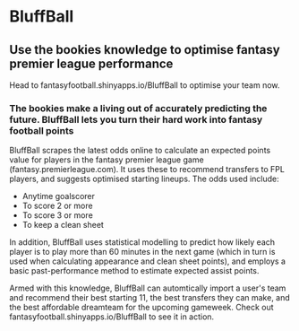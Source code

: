 # BluffBall

## Use the bookies knowledge to optimise fantasy premier league performance

Head to fantasyfootball.shinyapps.io/BluffBall to optimise your team now.

### The bookies make a living out of accurately predicting the future. BluffBall lets you turn their hard work into fantasy football points

BluffBall scrapes the latest odds online to calculate an expected points value for players in the fantasy premier league game (fantasy.premierleague.com). It uses these to recommend transfers to FPL players, and suggests optimised starting lineups. The odds used include:

  - Anytime goalscorer
  - To score 2 or more
  - To score 3 or more
  - To keep a clean sheet
  
In addition, BluffBall uses statistical modelling to predict how likely each player is to play more than 60 minutes in the next game (which in turn is used when calculating appearance and clean sheet points), and employs a basic past-performance method to estimate expected assist points.

Armed with this knowledge, BluffBall can automtically import a user's team and recommend their best starting 11, the best transfers they can make, and the best affordable dreamteam for the upcoming gameweek. Check out fantasyfootball.shinyapps.io/BluffBall to see it in action.
